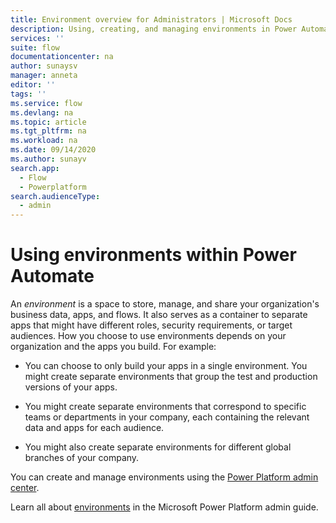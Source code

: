 ```yaml
---
title: Environment overview for Administrators | Microsoft Docs
description: Using, creating, and managing environments in Power Automate
services: ''
suite: flow
documentationcenter: na
author: sunaysv
manager: anneta
editor: ''
tags: ''
ms.service: flow
ms.devlang: na
ms.topic: article
ms.tgt_pltfrm: na
ms.workload: na
ms.date: 09/14/2020
ms.author: sunayv
search.app: 
  - Flow
  - Powerplatform
search.audienceType: 
  - admin
---
```

# Using environments within Power Automate

An *environment* is a space to store, manage, and share your organization's business data, apps, and flows. It also serves as a container to separate apps that might have different roles, security requirements, or target audiences. How you choose to use environments depends on your organization and the apps you build. For example:

- You can choose to only build your apps in a single environment.
You might create separate environments that group the test and production versions of your apps.

- You might create separate environments that correspond to specific teams or departments in your company, each containing the relevant data and apps for each audience.

- You might also create separate environments for different global branches of your company.

You can create and manage environments using the [Power Platform admin center](https://aka.ms/ppac). 

Learn all about [environments](https://docs.microsoft.com/power-platform/admin/environments-overview) in the Microsoft Power Platform admin guide.

